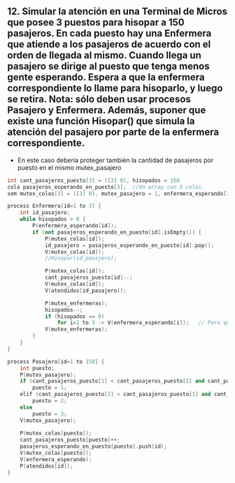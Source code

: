 ## 12. Simular la atención en una Terminal de Micros que posee 3 puestos para hisopar a 150 pasajeros. En cada puesto hay una Enfermera que atiende a los pasajeros de acuerdo con el orden de llegada al mismo. Cuando llega un pasajero se dirige al puesto que tenga menos gente esperando. Espera a que la enfermera correspondiente lo llame para hisoparlo, y luego se retira. Nota: sólo deben usar procesos Pasajero y Enfermera. Además, suponer que existe una función Hisopar() que simula la atención del pasajero por parte de la enfermera correspondiente.

- En este caso debería proteger también la cantidad de pasajeros por puesto en el mismo mutex_pasajero

```cpp
int cant_pasajeros_puesto[3] = ([3] 0), hisopados = 150
cola pasajeros_esperando_en_puesto[3];  //Un array con 3 colas.
sem mutex_colas[3] = ([3] 0), mutex_pasajero = 1, enfermera_esperando[3] = ([3] 0), atendidos[150] = ([150] 0), mutex_enfermeras = 1;

process Enfermera[id=1 to 3] {
    int id_pasajero;
    while hisopados > 0 {
        P(enfermera_esperando[id]);
        if (not pasajeros_esperando_en_puesto[id].isEmpty()) {
            P(mutex_colas[id]);
            id_pasajero = pasajeros_esperando_en_puesto[id].pop();
            V(mutex_colas[id]);
            //Hisopar(id_pasajero);

            P(mutex_colas[id]);
            cant_pasajeros_puesto[id]--;
            V(mutex_colas[id]);
            V(atendidos[id_pasajero]);

            P(mutex_enfermeras);    
            hisopados--;
            if (hisopados == 0)
                for i=1 to 3 -> V(enfermera_esperando[i]);   // Para que las enfermeras dormidas se despierten si terminaron
            V(mutex_enfermeras);
        }
    }
}

process Pasajero[id=1 to 150] {
    int puesto;
    P(mutex_pasajero);
    if (cant_pasajeros_puesto[1] < cant_pasajeros_puesto[2] and cant_pasajeros_puesto[1] < cant_pasajeros_puesto[3])
        puesto = 1;
    elif (cant_pasajeros_puesto[2] < cant_pasajeros_puesto[1] and cant_pasajeros_puesto[2] < cant_pasajeros_puesto[3])
        puesto = 2;
    else
        puesto = 3;
    V(mutex_pasajero);
    
    P(mutex_colas[puesto]);
    cant_pasajeros_puesto[puesto]++;
    pasajeros_esperando_en_puesto[puesto].push(id);
    V(mutex_colas[puesto]);
    V(enfermera_esperando);
    P(atendidos[id]);
}
```
